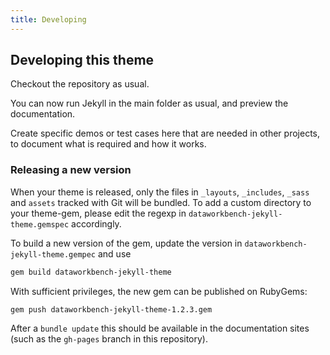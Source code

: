 ```yaml
---
title: Developing
---
```


## Developing this theme

Checkout the repository as usual.

You can now run Jekyll in the main folder as usual, and preview the documentation.

Create specific demos or test cases here that are needed in other projects, to document what is required and how it works.

### Releasing a new version

When your theme is released, only the files in `_layouts`, `_includes`, `_sass` and `assets` tracked with Git will be bundled.
To add a custom directory to your theme-gem, please edit the regexp in `dataworkbench-jekyll-theme.gemspec` accordingly.

To build a new version of the gem, update the version in `dataworkbench-jekyll-theme.gempec` and use 

```bash
gem build dataworkbench-jekyll-theme
```

With sufficient privileges, the new gem can be published on RubyGems:

```bash
gem push dataworkbench-jekyll-theme-1.2.3.gem
```

After a `bundle update` this should be available in the documentation sites (such as the `gh-pages` branch in this repository).